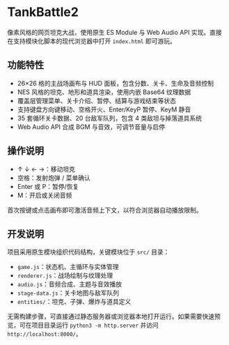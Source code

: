 # TankBattle2

像素风格的网页坦克大战，使用原生 ES Module 与 Web Audio API 实现。直接在支持模块化脚本的现代浏览器中打开 `index.html` 即可游玩。

## 功能特性

- 26×26 格的主战场画布与 HUD 面板，包含分数、关卡、生命及音频控制
- NES 风格的坦克、地形和道具渲染，使用内嵌 Base64 纹理数据
- 覆盖层管理菜单、关卡介绍、暂停、结算与游戏结束等状态
- 支持键盘方向键移动、空格开火、Enter/KeyP 暂停、KeyM 静音
- 35 套循环关卡数据、20 台敌军队列，包含 4 类敌坦与掉落道具系统
- Web Audio API 合成 BGM 与音效，可调节音量与启停

## 操作说明

- ↑ ↓ ← →：移动坦克
- 空格：发射炮弹 / 菜单确认
- Enter 或 P：暂停/恢复
- M：开启或关闭音频

首次按键或点击画布即可激活音频上下文，以符合浏览器自动播放限制。

## 开发说明

项目采用原生模块组织代码结构，关键模块位于 `src/` 目录：

- `game.js`：状态机、主循环与实体管理
- `renderer.js`：战场绘制与纹理处理
- `audio.js`：音频合成、主题与音效播放
- `stage-data.js`：关卡地图与敌军队列
- `entities/`：坦克、子弹、爆炸与道具定义

无需构建步骤，可直接通过静态服务器或浏览器本地打开运行。如果需要快速预览，可在项目目录运行 `python3 -m http.server` 并访问 `http://localhost:8000/`。
